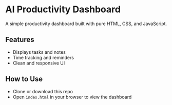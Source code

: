 # AI Productivity Dashboard

A simple productivity dashboard built with pure HTML, CSS, and JavaScript.

## Features
- Displays tasks and notes
- Time tracking and reminders
- Clean and responsive UI

## How to Use
- Clone or download this repo
- Open `index.html` in your browser to view the dashboard



